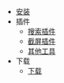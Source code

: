* [安装](post/setup.md)
* 插件
  * [搜索插件](post/search-input.md)
  * [截屏插件](post/camera.md)
  * [其他工具](post/earth-tool.md)
* 下载
  * [下载](project/CICD.md)